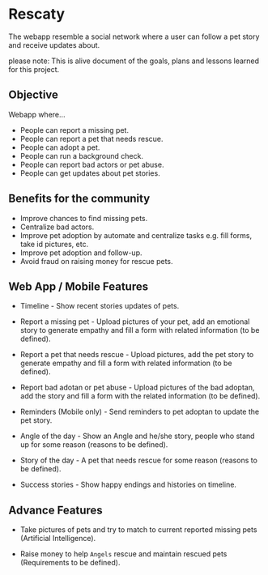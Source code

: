 # Rescaty
The webapp resemble a social network where a user can follow a pet story and receive updates about.

please note: This is alive document of the goals, plans and lessons learned for this project.

## Objective
Webapp where…

- People can report a missing pet.
- People can report a pet that needs rescue.
- People can adopt a pet.
- People can run a background check.
- People can report bad actors or pet abuse.
- People can get updates about pet stories.

## Benefits for the community

- Improve chances to find missing pets.
- Centralize bad actors.
- Improve pet adoption by automate and centralize tasks e.g. fill forms, take id pictures, etc.
- Improve pet adoption and follow-up.
- Avoid fraud on raising money for rescue pets.


## Web App / Mobile Features

- Timeline - Show recent stories updates of pets.

- Report a missing pet - Upload pictures of your pet, add an emotional story to generate empathy  and fill a form with related information (to be defined).

- Report a pet that needs rescue - Upload pictures, add the pet story to generate empathy and fill a form with related information (to be defined).

- Report bad adotan or pet abuse - Upload pictures of the bad adoptan, add the story and fill a form with the related information (to be defined).

- Reminders (Mobile only) - Send reminders to pet adoptan to update the pet story.

- Angle of the day - Show an Angle and he/she story, people who stand up for some reason (reasons to be defined).

- Story of the day - A pet that needs rescue for some reason (reasons to be defined).

- Success stories - Show happy endings and histories on timeline.


## Advance Features
- Take pictures of pets and try to match to current reported missing pets (Artificial Intelligence).

- Raise money to help `Angels` rescue and maintain rescued pets (Requirements to be defined).